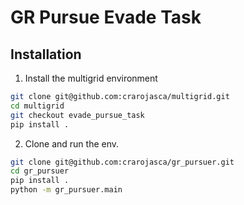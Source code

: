 # GR Pursue Evade Task

## Installation
1. Install the multigrid environment <br />
```bash
git clone git@github.com:crarojasca/multigrid.git
cd multigrid
git checkout evade_pursue_task
pip install .
```
2. Clone and run the env. <br />
```bash
git clone git@github.com:crarojasca/gr_pursuer.git
cd gr_pursuer
pip install .
python -m gr_pursuer.main
```
